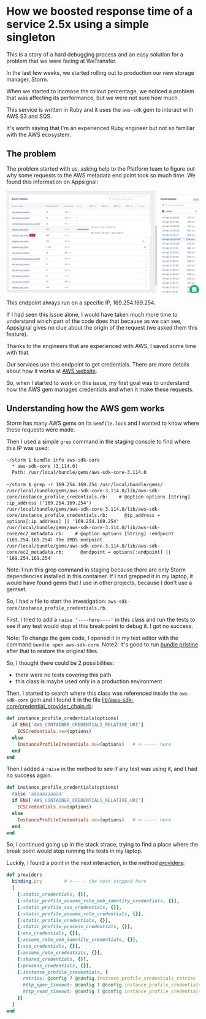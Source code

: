 # How we boosted response time of a service 2.5x using a simple singleton

This is a story of a hard debugging process and an easy solution for a problem that we were facing at WeTransfer.

In the last few weeks, we started rolling out to production our new storage manager, Storm.

When we started to increase the rollout percentage, we noticed a problem that was affecting its performance, but we were not sure how much.

This service is written in Ruby and it uses the `aws-sdk` gem to interact with AWS S3 and SQS.

It's worth saying that I'm an experienced Ruby engineer but not so familiar with the AWS ecosystem.

## The problem

The problem started with us, asking help to the Platform team to figure out why some requests to the AWS metadata
end point took so much time. We found this information on Appsignal:

![image1](../debug-aws-assets/image1.png)

This endpoint always run on a specific IP, 169.254.169.254.

If I had seen this issue alone, I would have taken much more time to understand which part of the code does that because
as we can see, Appsignal gives no clue about the origin of the request (we asked them this feature).

Thanks to the engineers that are experienced with AWS, I saved some time with that.

Our services use this endpoint to get credentials. There are more details about how it works at [AWS website](https://docs.aws.amazon.com/IAM/latest/UserGuide/id_roles_use_switch-role-ec2.html).

So, when I started to work on this issue, my first goal was to understand how the AWS gem manages credentials and when it
make these requests.

## Understanding how the AWS gem works

Storm has many AWS gems on its `Gemfile.lock` and I wanted to know where these requests were made.

Then I used a simple `grep` command in the staging console to find where this IP was used:

```
~/storm $ bundle info aws-sdk-core
  * aws-sdk-core (3.114.0)
  Path: /usr/local/bundle/gems/aws-sdk-core-3.114.0

~/storm $ grep -r 169.254.169.254 /usr/local/bundle/gems/
/usr/local/bundle/gems/aws-sdk-core-3.114.0/lib/aws-sdk-core/instance_profile_credentials.rb:    # @option options [String] :ip_address ('169.254.169.254')
/usr/local/bundle/gems/aws-sdk-core-3.114.0/lib/aws-sdk-core/instance_profile_credentials.rb:      @ip_address = options[:ip_address] || '169.254.169.254'
/usr/local/bundle/gems/aws-sdk-core-3.114.0/lib/aws-sdk-core/ec2_metadata.rb:    # @option options [String] :endpoint (169.254.169.254) The IMDS endpoint.
/usr/local/bundle/gems/aws-sdk-core-3.114.0/lib/aws-sdk-core/ec2_metadata.rb:      @endpoint = options[:endpoint] || '169.254.169.254'
```

Note: I run this grep command in staging because there are only Storm dependencies installed in this container. If I had grepped it in my laptop, it would have found gems that I use in other projects, because I don't use a gemset.

So, I had a file to start the investigation: `aws-sdk-core/instance_profile_credentials.rb`.

First, I tried to add a `raise '----here----'` in this class and run the tests to see if any test would stop at this break point to debug it. I got no success.

Note: To change the gem code, I opened it in my text editor with the command `bundle open aws-sdk-core`.
Note2: It's good to run [bundle pristine](https://bundler.io/v1.15/man/bundle-pristine.1.html) after that to restore the original files.

So, I thought there could be 2 possibilities:
- there were no tests covering this path
- this class is maybe used only in a production environment

Then, I started to search where this class was referenced inside the `aws-sdk-core` gem and I found it in the file [lib/aws-sdk-core/credential_provider_chain.rb](https://github.com/aws/aws-sdk-ruby/blob/7c730a81508981ec379920e04af60776fef69386/gems/aws-sdk-core/lib/aws-sdk-core/credential_provider_chain.rb#L166):

```ruby
def instance_profile_credentials(options)
  if ENV['AWS_CONTAINER_CREDENTIALS_RELATIVE_URI']
    ECSCredentials.new(options)
  else
    InstanceProfileCredentials.new(options)   # <------ here
  end
end
```

Then I added a `raise` in the method to see if any test was using it, and I had no success again.

```ruby
def instance_profile_credentials(options)
  raise 'aaaaaaaaaaa'
  if ENV['AWS_CONTAINER_CREDENTIALS_RELATIVE_URI']
    ECSCredentials.new(options)
  else
    InstanceProfileCredentials.new(options)   # <------ here
  end
end
```

So, I continued going up in the stack strace, trying to find a place where the break point would stop running the tests in my laptop.

Luckily, I found a point in the next interaction, in the method [providers](https://github.com/aws/aws-sdk-ruby/blob/7c730a81508981ec379920e04af60776fef69386/gems/aws-sdk-core/lib/aws-sdk-core/credential_provider_chain.rb#L21):

```ruby
def providers
  binding.pry        # <----- the test stopped here
  [
    [:static_credentials, {}],
    [:static_profile_assume_role_web_identity_credentials, {}],
    [:static_profile_sso_credentials, {}],
    [:static_profile_assume_role_credentials, {}],
    [:static_profile_credentials, {}],
    [:static_profile_process_credentials, {}],
    [:env_credentials, {}],
    [:assume_role_web_identity_credentials, {}],
    [:sso_credentials, {}],
    [:assume_role_credentials, {}],
    [:shared_credentials, {}],
    [:process_credentials, {}],
    [:instance_profile_credentials, {
      retries: @config ? @config.instance_profile_credentials_retries : 0,
      http_open_timeout: @config ? @config.instance_profile_credentials_timeout : 1,
      http_read_timeout: @config ? @config.instance_profile_credentials_timeout : 1
    }]
  ]
end
```
